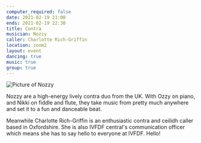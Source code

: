 ```yaml
---
computer_required: false
date: 2021-02-19 21:00
ends: 2021-02-19 22:30
title: Contra
musician: Nozzy
caller: Charlotte Rich-Griffin
location: zoom2
layout: event
dancing: true
music: true
group: true
---
```

![Picture of Nozzy]({{site.baseurl}}/assets/event_contra.jpg)

Nozzy are a high-energy lively contra duo from the UK. With Ozzy on piano, and Nikki on fiddle and flute, they take music from pretty much anywhere and set it to a fun and danceable beat.

Meanwhile Charlotte Rich-Griffin is an enthusiastic contra and ceilidh caller based in Oxfordshire. She is also IVFDF central's communication officer which means she has to say hello to everyone at IVFDF. Hello!
